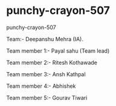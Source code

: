 # punchy-crayon-507

punchy-crayon-507



Team:- Deepanshu Mehra (IA).

Team member 1:- Payal sahu (Team lead)

Team member 2:- Ritesh Kothawade


Team member 3:- Ansh Kathpal


Team member 4:- Abhishek



Team member 5:- Gourav Tiwari

